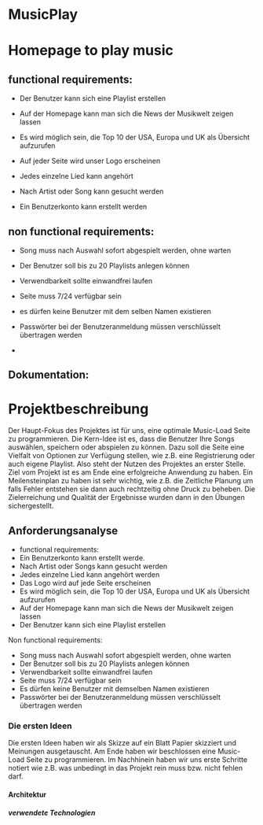 MusicPlay
=========

# Homepage to play music

## functional requirements:

- Der Benutzer kann sich eine Playlist erstellen

- Auf der Homepage kann man sich die News der Musikwelt zeigen lassen

- Es wird möglich sein, die Top 10 der USA, Europa und UK als Übersicht aufzurufen

- Auf jeder Seite wird unser Logo erscheinen

- Jedes einzelne Lied kann angehört

- Nach Artist oder Song kann gesucht werden

- Ein Benutzerkonto kann erstellt werden



## non functional requirements:

- Song muss nach Auswahl sofort abgespielt werden, ohne warten

- Der Benutzer soll bis zu 20 Playlists anlegen können

- Verwendbarkeit sollte einwandfrei laufen

- Seite muss 7/24 verfügbar sein

- es dürfen keine Benutzer mit dem selben Namen existieren

- Passwörter bei der Benutzeranmeldung müssen verschlüsselt übertragen werden
- 



## Dokumentation:


# Projektbeschreibung #

Der Haupt-Fokus des Projektes ist für uns, eine optimale Music-Load Seite zu programmieren. 
Die Kern-Idee ist es, dass die Benutzer Ihre Songs auswählen, speichern oder abspielen zu können. 
Dazu soll die Seite eine Vielfalt von Optionen zur Verfügung stellen, wie z.B. eine Registrierung oder auch eigene Playlist. 
Also steht der Nutzen des Projektes an erster Stelle. Ziel vom Projekt ist es am Ende eine erfolgreiche Anwendung zu haben.
Ein Meilensteinplan zu haben ist sehr wichtig, wie z.B. die Zeitliche Planung um falls Fehler entstehen sie dann auch rechtzeitig ohne Druck zu beheben. 
Die Zielerreichung und Qualität der Ergebnisse wurden dann in den Übungen sichergestellt.

## Anforderungsanalyse ##

- functional requirements:
- Ein Benutzerkonto kann erstellt werde.
- Nach Artist oder Songs kann gesucht werden
- Jedes einzelne Lied kann angehört werden
- Das Logo wird auf jede Seite erscheinen
- Es wird möglich sein, die Top 10 der USA, Europa  und UK als Übersicht aufzurufen
- Auf der Homepage kann man sich die News der Musikwelt zeigen lassen
- Der Benutzer kann sich eine Playlist erstellen

Non functional requirements:

- Song muss nach Auswahl sofort abgespielt werden, ohne warten
- Der Benutzer soll bis zu 20 Playlists anlegen können
- Verwendbarkeit sollte einwandfrei laufen
- Seite muss 7/24 verfügbar sein
- Es dürfen keine Benutzer mit demselben Namen existieren
- Passwörter bei der Benutzeranmeldung müssen verschlüsselt übertragen werden


### Die ersten Ideen ###

Die ersten Ideen haben wir als Skizze auf ein Blatt Papier skizziert und Meinungen ausgetauscht.
Am Ende haben wir beschlossen eine Music-Load Seite zu programmieren.
Im Nachhinein haben wir uns erste Schritte notiert wie z.B. was unbedingt in das Projekt rein muss bzw. nicht fehlen darf.


#### Architektur ####

##### verwendete Technologien ####



